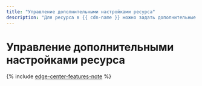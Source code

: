 ```yaml
---
title: "Управление дополнительными настройками ресурса"
description: "Для ресурса в {{ cdn-name }} можно задать дополнительные настройки, которые предоставляются CDN-провайдером EdgeЦентр. Полная функциональность описана в документации API CDN-провайдера. Чтобы включить дополнительные опции, запросите доступ к ним в технической поддержке."
---
```


# Управление дополнительными настройками ресурса

{% include [edge-center-features-note](../../../_includes/cdn/edge-center-features-note.md) %}